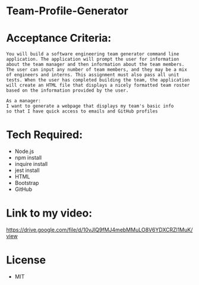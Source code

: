 # Team-Profile-Generator

# Acceptance Criteria: 

```
You will build a software engineering team generator command line application. The application will prompt the user for information about the team manager and then information about the team members. The user can input any number of team members, and they may be a mix of engineers and interns. This assignment must also pass all unit tests. When the user has completed building the team, the application will create an HTML file that displays a nicely formatted team roster based on the information provided by the user.
```

```
As a manager:
I want to generate a webpage that displays my team's basic info
so that I have quick access to emails and GitHub profiles
```

# Tech Required: 
* Node.js
* npm install
* inquire install
* jest install
* HTML
* Bootstrap
* GitHub

# Link to my video:
https://drive.google.com/file/d/10vJlQ9fMJ4mebMMuLO8V6YDXCRZl1MuK/view

# License
* MIT
